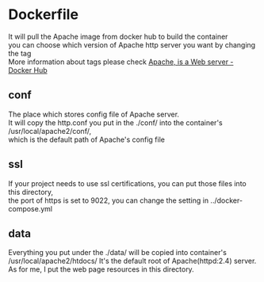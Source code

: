 # Dockerfile

It will pull the Apache image from docker hub to build the container  
you can choose which version of Apache http server you want by changing the tag  
More information about tags please check [Apache, is a Web server - Docker Hub](https://hub.docker.com/_/httpd)  

## conf

The place which stores config file of Apache server.  
It will copy the http.conf you put in the ./conf/ into the container's /usr/local/apache2/conf/,  
which is the default path of Apache's config file

## ssl

If your project needs to use ssl certifications, you can put those files into this directory,  
the port of https is set to 9022, you can change the setting in ../docker-compose.yml

## data

Everything you put under the ./data/ will be copied into container's /usr/local/apache2/htdocs/
It's the default root of Apache(httpd:2.4) server.
As for me, I put the web page resources in this directory.
